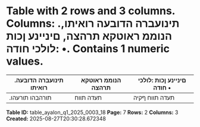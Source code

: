 # Table with 2 rows and 3 columns. Columns: .תינועברה הדובעה רואיתו, הנוממ ראוטקא תרהצה, םיניינע ןכות :לולכי חודה •. Contains 1 numeric values.

| .תינועברה הדובעה רואיתו | הנוממ ראוטקא תרהצה | םיניינע ןכות :לולכי חודה • |
|---|---|---|
| .תורהבהו תורעהו | תעדה תווח | תעדה תווח ףקיה | ראוטקאה תוהז :םיקרפ 4 לולכת הרהצהה • |

**Table ID:** table_ayalon_q1_2025_0003_18
**Page:** 7
**Rows:** 2
**Columns:** 3
**Created:** 2025-08-27T20:30:28.672348
